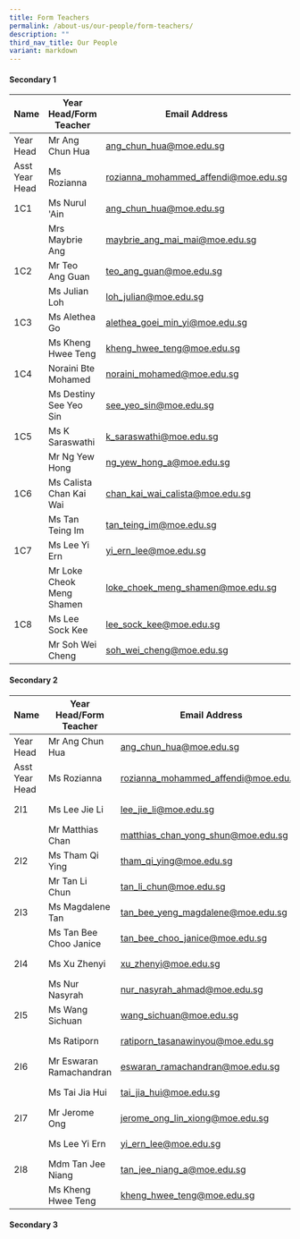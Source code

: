 ```yaml
---
title: Form Teachers
permalink: /about-us/our-people/form-teachers/
description: ""
third_nav_title: Our People
variant: markdown
---
```

#### **Secondary 1**
| Name | Year Head/Form Teacher | Email Address | Contact  |
|---|---|---|---|
| Year Head   | Mr Ang Chun Hua |[ang_chun_hua@moe.edu.sg](mailto:ang_chun_hua@moe.edu.sg) |65938-155|
| Asst Year Head|Ms Rozianna |[rozianna_mohammed_affendi@moe.edu.sg](mailto:rozianna_mohammed_affendi@moe.edu.sg) |65938-203
| 1C1   |Ms Nurul 'Ain|[ang_chun_hua@moe.edu.sg](mailto:nurul_ain_sahat@moe.edu.sg) |65938-149
|  |Mrs Maybrie Ang|[maybrie_ang_mai_mai@moe.edu.sg](mailto:maybrie_ang_mai_mai@moe.edu.sg) |65938-128
| 1C2   |Mr Teo Ang Guan|[teo_ang_guan@moe.edu.sg](mailto:teo_ang_guan@moe.edu.sg) |65938-142
|  |Ms Julian Loh|[loh_julian@moe.edu.sg](mailto:loh_julian@moe.edu.sg) |65938-165
| 1C3  |Ms Alethea Go|[alethea_goei_min_yi@moe.edu.sg](mailto:alethea_goei_min_yi@moe.edu.sg) |-
|  |Ms Kheng Hwee Teng|[kheng_hwee_teng@moe.edu.sg](mailto:kheng_hwee_teng@moe.edu.sg) |65938-163
| 1C4 |Noraini Bte Mohamed|[noraini_mohamed@moe.edu.sg](mailto:noraini_mohamed@moe.edu.sg) |-
|  |Ms Destiny See Yeo Sin|[see_yeo_sin@moe.edu.sg](mailto:see_yeo_sin@moe.edu.sg) |65938-164
| 1C5 |Ms K Saraswathi|[k_saraswathi@moe.edu.sg](mailto:k_saraswathi@moe.edu.sg) |65938-145
|  |Mr Ng Yew Hong|[ng_yew_hong_a@moe.edu.sg](mailto:ng_yew_hong_a@moe.edu.sg) |-
| 1C6|Ms Calista Chan Kai Wai|[chan_kai_wai_calista@moe.edu.sg](mailto:chan_kai_wai_calista@moe.edu.sg) |65938-135
|  |Ms Tan Teing Im|[tan_teing_im@moe.edu.sg](mailto:ng_yew_hong_a@moe.edu.sg) |65938-137
| 1C7|Ms Lee Yi Ern|[yi_ern_lee@moe.edu.sg](mailto:yi_ern_lee@moe.edu.sg) |65938-204
|  |Mr Loke Cheok Meng Shamen|[loke_choek_meng_shamen@moe.edu.sg](mailto:loke_choek_meng_shamen@moe.edu.sg) |-
| 1C8|Ms Lee Sock Kee|[lee_sock_kee@moe.edu.sg](mailto:lee_sock_kee@moe.edu.sg) |65938-163
|  |Mr Soh Wei Cheng|[soh_wei_cheng@moe.edu.sg](mailto:soh_wei_cheng@moe.edu.sg) |-
#### **Secondary 2**
| Name | Year Head/Form Teacher | Email Address | Contact  |
|---|---|---|---|
| Year Head   | Mr Ang Chun Hua |[ang_chun_hua@moe.edu.sg](mailto:ang_chun_hua@moe.edu.sg) |65938-155|
| Asst Year Head|Ms Rozianna |[rozianna_mohammed_affendi@moe.edu.sg](mailto:rozianna_mohammed_affendi@moe.edu.sg) |65938-203
| 2I1|Ms Lee Jie Li |[lee_jie_li@moe.edu.sg](mailto:lee_jie_li@moe.edu.sg) |65938-157
||Mr Matthias Chan|[matthias_chan_yong_shun@moe.edu.sg](mailto:matthias_chan_yong_shun@moe.edu.sg) |65938-116
| 2I2|Ms Tham Qi Ying |[tham_qi_ying@moe.edu.sg](mailto:lee_jie_li@moe.edu.sg) |65938-116
||Mr Tan Li Chun|[tan_li_chun@moe.edu.sg](mailto:tan_li_chun@moe.edu.sg) |65938-131
| 2I3|Ms Magdalene Tan |[tan_bee_yeng_magdalene@moe.edu.sg](mailto:tan_bee_yeng_magdalene@moe.edu.sg) |65938-116
||Ms Tan Bee Choo Janice|[tan_bee_choo_janice@moe.edu.sg](mailto:tan_bee_choo_janice@moe.edu.sg) |65938-168
| 2I4|Ms Xu Zhenyi |[xu_zhenyi@moe.edu.sg](mailto:xu_zhenyi@moe.edu.sg) |65938-161
||Ms Nur Nasyrah|[nur_nasyrah_ahmad@moe.edu.sg](mailto:nur_nasyrah_ahmad@moe.edu.sg) |65938-140
| 2I5|Ms Wang Sichuan|[wang_sichuan@moe.edu.sg](mailto:wang_sichuan@moe.edu.sg) |-
||Ms Ratiporn|[ratiporn_tasanawinyou@moe.edu.sg](mailto:ratiporn_tasanawinyou@moe.edu.sg) |65938-206
| 2I6|Mr Eswaran Ramachandran|[eswaran_ramachandran@moe.edu.sg](mailto:eswaran_ramachandran@moe.edu.sg) |65938-141
||Ms Tai Jia Hui|[tai_jia_hui@moe.edu.sg](mailto:tai_jia_hui@moe.edu.sg) |65938-134
| 2I7|Mr Jerome Ong|[jerome_ong_lin_xiong@moe.edu.sg](mailto:jerome_ong_lin_xiong@moe.edu.sg) |65938-208
||Ms Lee Yi Ern|[yi_ern_lee@moe.edu.sg](mailto:yi_ern_lee@moe.edu.sg) |65938-204
| 2I8|Mdm Tan Jee Niang|[tan_jee_niang_a@moe.edu.sg](mailto:tan_jee_niang_a@moe.edu.sg) |65938-160
||Ms Kheng Hwee Teng|[kheng_hwee_teng@moe.edu.sg](mailto:kheng_hwee_teng@moe.edu.sg) |65938-163

#### **Secondary 3**